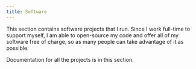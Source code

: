 ```yaml
---
title: Software
---
```


This section contains software projects that I run. Since I work full-time to support myself, I am able to open-source my code and offer all of my software free of charge, so as many people can take advantage of it as possible. <!-- If you would like to contribute to any of the projects, please see [contribution guidelines](http://blah) -->

Documentation for all the projects is in this section. <!-- Support is available in the corresponding Software sections on the site forums and the Discord server. -->
